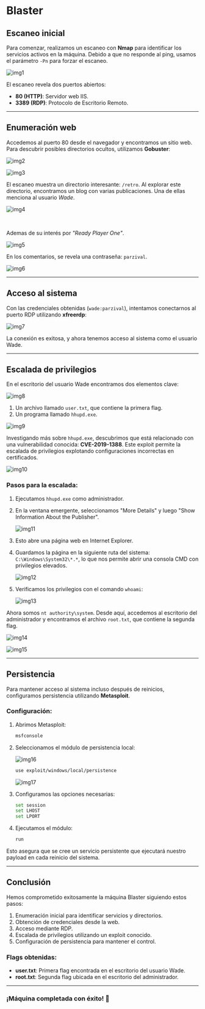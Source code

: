 # Blaster

## **Escaneo inicial**
Para comenzar, realizamos un escaneo con **Nmap** para identificar los servicios activos en la máquina. Debido a que no responde al ping, usamos el parámetro `-Pn` para forzar el escaneo.


![img1](./img/1.png)


El escaneo revela dos puertos abiertos:

- **80 (HTTP)**: Servidor web IIS.
- **3389 (RDP)**: Protocolo de Escritorio Remoto.

---

## **Enumeración web**
Accedemos al puerto 80 desde el navegador y encontramos un sitio web. Para descubrir posibles directorios ocultos, utilizamos **Gobuster**:

![img2](./img/2.png)

![img3](./img/3.png)

El escaneo muestra un directorio interesante: `/retro`. Al explorar este directorio, encontramos un blog con varias publicaciones. Una de ellas menciona al usuario *Wade*.

![img4](./img/4.png)

<br>

Ademas de su interés por *"Ready Player One"*.

![img5](./img/5.png)

En los comentarios, se revela una contraseña: `parzival`.

![img6](./img/6.png)

---

## **Acceso al sistema**
Con las credenciales obtenidas (`wade:parzival`), intentamos conectarnos al puerto RDP utilizando **xfreerdp**:

![img7](./img/7.png)

La conexión es exitosa, y ahora tenemos acceso al sistema como el usuario Wade.

---

## **Escalada de privilegios**
En el escritorio del usuario Wade encontramos dos elementos clave:

![img8](./img/8.png)

1. Un archivo llamado `user.txt`, que contiene la primera flag.
2. Un programa llamado `hhupd.exe`.

![img9](./img/9.png)

Investigando más sobre `hhupd.exe`, descubrimos que está relacionado con una vulnerabilidad conocida: **CVE-2019-1388**. Este exploit permite la escalada de privilegios explotando configuraciones incorrectas en certificados.

![img10](./img/10.png)

### Pasos para la escalada:
1. Ejecutamos `hhupd.exe` como administrador.
2. En la ventana emergente, seleccionamos "More Details" y luego "Show Information About the Publisher".

    ![img11](./img/11.png)

3. Esto abre una página web en Internet Explorer.
4. Guardamos la página en la siguiente ruta del sistema: `C:\Windows\System32\*.*`, lo que nos permite abrir una consola CMD con privilegios elevados.

    ![img12](./img/12.png)


5. Verificamos los privilegios con el comando `whoami`:

    ![img13](./img/13.png)

Ahora somos `nt authority\system`. Desde aquí, accedemos al escritorio del administrador y encontramos el archivo `root.txt`, que contiene la segunda flag.

![img14](./img/14.png)

![img15](./img/15.png)

---

## **Persistencia**
Para mantener acceso al sistema incluso después de reinicios, configuramos persistencia utilizando **Metasploit**.

### Configuración:
1. Abrimos Metasploit:

   ```bash
   msfconsole
   ```

2. Seleccionamos el módulo de persistencia local:

    ![img16](./img/16.png)

    ```bash
    use exploit/windows/local/persistence
    ```

    ![img17](./img/17.png)

3. Configuramos las opciones necesarias:

   ```bash
   set session 
   set LHOST 
   set LPORT 
   ```

4. Ejecutamos el módulo:

   ```bash
   run
   ```

Esto asegura que se cree un servicio persistente que ejecutará nuestro payload en cada reinicio del sistema.

---

## **Conclusión**
Hemos comprometido exitosamente la máquina Blaster siguiendo estos pasos:

1. Enumeración inicial para identificar servicios y directorios.
2. Obtención de credenciales desde la web.
3. Acceso mediante RDP.
4. Escalada de privilegios utilizando un exploit conocido.
5. Configuración de persistencia para mantener el control.

### Flags obtenidas:
- **user.txt**: Primera flag encontrada en el escritorio del usuario Wade.
- **root.txt**: Segunda flag ubicada en el escritorio del administrador.

---

### ¡Máquina completada con éxito! 🎉